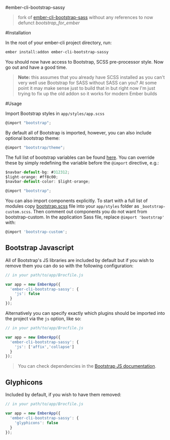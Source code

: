 #ember-cli-bootstrap-sassy

> fork of [ember-cli-bootstrap-sass](https://github.com/unionups/ember-cli-bootstrap-sass) without any references to now defunct *bootstrap_for_ember*

#Installation

In the root of your ember-cli project directory, run:
```bash
ember install:addon ember-cli-bootstrap-sassy
```

You should now have access to Bootstrap, SCSS pre-processor style. Now go out and have a good time. 

> **Note:** 
> this assumes that you already have SCSS installed as you can't very well use Bootstrap for SASS without SASS can you? At some point it may make sense just to build that in but right now I'm just trying to fix up the 
> old addon so it works for modern Ember builds

#Usage

Import Bootstrap styles in `app/styles/app.scss`

```javascript
@import "bootstrap";
```

By default all of Bootstrap is imported, however, you can also include optional bootstrap theme:

```javascript
@import "bootstrap/theme";
```

The full list of bootstrap variables can be found [here](http://getbootstrap.com/customize/#less-variables). You can override these by simply redefining the variable before the `@import` directive, e.g.:

```javascript
$navbar-default-bg: #312312;
$light-orange: #ff8c00;
$navbar-default-color: $light-orange;

@import "bootstrap";
```

You can also import components explicitly. To start with a full list of modules copy [bootstrap.scss](https://github.com/twbs/bootstrap-sass/blob/master/assets/stylesheets/_bootstrap.scss) file into your `app/styles` folder as `_bootstrap-custom.scss`. Then comment out components you do not want from bootstrap-custom. In the application Sass file, replace `@import 'bootstrap'` with:

```javascript
@import 'bootstrap-custom';
```

## Bootstrap Javascript
All of Bootstrap's JS libraries are included by default but if you wish to remove them you can do so with the following configuration:

```javascript
// in your path/to/app/Brocfile.js

var app = new EmberApp({
  'ember-cli-bootstrap-sassy': {
    'js': false
  }
});
```

Alternatively you can specify exactly which plugins should be imported into the project via the `js` option, like so:

```javascript
// in your path/to/app/Brocfile.js

var app = new EmberApp({
  'ember-cli-bootstrap-sassy': {
    'js': ['affix','collapse']
  }
});
```

> You can check dependencies in the [Bootstrap JS documentation](http://getbootstrap.com/javascript/#transitions).

## Glyphicons ##
Included by default, if you wish to have them removed:

```javascript
// in your path/to/app/Brocfile.js

var app = new EmberApp({
  'ember-cli-bootstrap-sassy': {
    'glyphicons': false
  }
});
```


